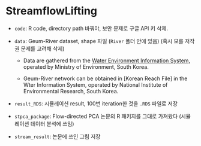 # StreamflowLifting

- `code`: R code, directory path 바꿔야, 보안 문제로 구글 API 키 삭제.

- `data`: Geum-River dataset, shape 파일 (`River` 폴더 안에 있음) (혹시 모를 저작권 문제를 고려해 삭제)

	+ Data are gathered from the [Water Environment Information System](http://211.114.21.35/KRF_DEV/), operated by Ministry of Environment, South Korea.

	+ Geum-River network can be obtained in [Korean Reach File] in the Wter Information System, operated by National Institute of Environmental Research, South Korea.

- `result_RDS`: 시뮬레이션 result, 100번 iteration한 것을 `.RDS` 파일로 저장

- `stpca_package`: Flow-directed PCA 논문의 R 패키지를 그대로 가져왔다 (시뮬레이션 데이터 분석에 쓰임)

- `stream_result`: 논문에 쓰인 그림 저장
